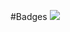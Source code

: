 #Badges
<a href="https://www.codacy.com/gh/kvarun13/M1_March_2022/dashboard?utm_source=github.com&amp;utm_medium=referral&amp;utm_content=kvarun13/M1_March_2022&amp;utm_campaign=Badge_Grade"><img src="https://app.codacy.com/project/badge/Grade/7889829547044aba89e77af5d2212eb8"/></a>
